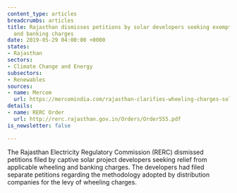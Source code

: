 ```yaml
---
content_type: articles
breadcrumbs: articles
title: Rajasthan dismisses petitions by solar developers seeking exemptions from wheeling
  and banking charges
date: 2019-05-29 04:00:00 +0000
states:
- Rajasthan
sectors:
- Climate Change and Energy
subsectors:
- Renewables
sources:
- name: Mercom
  url: https://mercomindia.com/rajasthan-clarifies-wheeling-charges-solar/
details:
- name: RERC Order
  url: http://rerc.rajasthan.gov.in/Orders/Order555.pdf
is_newsletter: false

---
```

The Rajasthan Electricity Regulatory Commission (RERC) dismissed petitions filed by captive solar project developers seeking relief from applicable wheeling and banking charges. The developers had filed separate petitions regarding the methodology adopted by distribution companies for the levy of wheeling charges.
